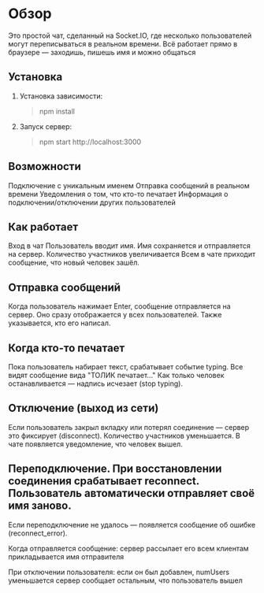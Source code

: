 # Обзор

Это простой чат, сделанный на Socket.IO, где несколько пользователей могут переписываться в реальном времени. Всё работает прямо в браузере — заходишь, пишешь имя и можно общаться

## Установка

1. Установка зависимости:
   > npm install
2. Запуск сервер:
   > npm start
   > http://localhost:3000

## Возможности
Подключение с уникальным именем
Отправка сообщений в реальном времени
Уведомления о том, что кто-то печатает
Информация о подключении/отключении других пользователей

## Как работает
Вход в чат
Пользователь вводит имя.
Имя сохраняется и отправляется на сервер.
Количество участников увеличивается
Всем в чате приходит сообщение, что новый человек зашёл.

## Отправка сообщений
Когда пользователь нажимает Enter, сообщение отправляется на сервер. Оно сразу отображается у всех пользователей.
Также указывается, кто его написал.

## Когда кто-то печатает
Пока пользователь набирает текст, срабатывает событие typing.
Все видят сообщение вида "ТОЛИК печатает..."
Как только человек останавливается — надпись исчезает (stop typing).

## Отключение (выход из сети)
Если пользователь закрыл вкладку или потерял соединение — сервер это фиксирует (disconnect).
Количество участников уменьшается.
В чате появляется уведомление, что человек вышел.

## Переподключение. При восстановлении соединения срабатывает reconnect. Пользователь автоматически отправляет своё имя заново.
Если переподключение не удалось — появляется сообщение об ошибке (reconnect_error).


Когда отправляется сообщение:
сервер рассылает его всем клиентам
прикладывается имя отправителя

При отключении пользователя:
если он был добавлен, numUsers уменьшается
сервер сообщает остальным, что пользователь вышел


